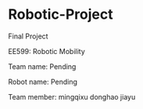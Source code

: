 # Robotic-Project
Final Project

EE599: Robotic Mobility

Team name: Pending

Robot name: Pending

Team member: mingqixu
                donghao
                jiayu